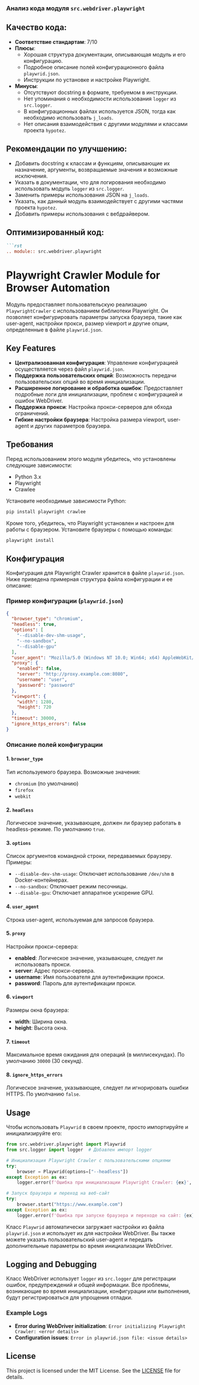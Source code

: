 ### **Анализ кода модуля `src.webdriver.playwright`**

## Качество кода:
- **Соответствие стандартам**: 7/10
- **Плюсы**:
  - Хорошая структура документации, описывающая модуль и его конфигурацию.
  - Подробное описание полей конфигурационного файла `playwrid.json`.
  - Инструкции по установке и настройке Playwright.
- **Минусы**:
  - Отсутствуют docstring в формате, требуемом в инструкции.
  - Нет упоминания о необходимости использования `logger` из `src.logger`.
  - В конфигурационных файлах используется JSON, тогда как необходимо использовать `j_loads`.
  - Нет описания взаимодействия с другими модулями и классами проекта `hypotez`.

## Рекомендации по улучшению:
- Добавить docstring к классам и функциям, описывающие их назначение, аргументы, возвращаемые значения и возможные исключения.
- Указать в документации, что для логирования необходимо использовать модуль `logger` из `src.logger`.
- Заменить примеры использования JSON на `j_loads`.
- Указать, как данный модуль взаимодействует с другими частями проекта `hypotez`.
- Добавить примеры использования с вебдрайвером.

## Оптимизированный код:
```markdown
```rst
.. module:: src.webdriver.playwright
```
# Playwright Crawler Module for Browser Automation

Модуль предоставляет пользовательскую реализацию `PlaywrightCrawler` с использованием библиотеки Playwright. Он позволяет конфигурировать параметры запуска браузера, такие как user-agent, настройки прокси, размер viewport и другие опции, определенные в файле `playwrid.json`.

## Key Features

- **Централизованная конфигурация**: Управление конфигурацией осуществляется через файл `playwrid.json`.
- **Поддержка пользовательских опций**: Возможность передачи пользовательских опций во время инициализации.
- **Расширенное логирование и обработка ошибок**: Предоставляет подробные логи для инициализации, проблем с конфигурацией и ошибок WebDriver.
- **Поддержка прокси**: Настройка прокси-серверов для обхода ограничений.
- **Гибкие настройки браузера**: Настройка размера viewport, user-agent и других параметров браузера.

## Требования

Перед использованием этого модуля убедитесь, что установлены следующие зависимости:

- Python 3.x
- Playwright
- Crawlee

Установите необходимые зависимости Python:

```bash
pip install playwright crawlee
```

Кроме того, убедитесь, что Playwright установлен и настроен для работы с браузером. Установите браузеры с помощью команды:

```bash
playwright install
```

## Конфигурация

Конфигурация для Playwright Crawler хранится в файле `playwrid.json`. Ниже приведена примерная структура файла конфигурации и ее описание:

### Пример конфигурации (`playwrid.json`)

```json
{
  "browser_type": "chromium",
  "headless": true,
  "options": [
    "--disable-dev-shm-usage",
    "--no-sandbox",
    "--disable-gpu"
  ],
  "user_agent": "Mozilla/5.0 (Windows NT 10.0; Win64; x64) AppleWebKit/537.36 (KHTML, like Gecko) Chrome/96.0.4664.110 Safari/537.36",
  "proxy": {
    "enabled": false,
    "server": "http://proxy.example.com:8080",
    "username": "user",
    "password": "password"
  },
  "viewport": {
    "width": 1280,
    "height": 720
  },
  "timeout": 30000,
  "ignore_https_errors": false
}
```

### Описание полей конфигурации

#### 1. `browser_type`
Тип используемого браузера. Возможные значения:
- `chromium` (по умолчанию)
- `firefox`
- `webkit`

#### 2. `headless`
Логическое значение, указывающее, должен ли браузер работать в headless-режиме. По умолчанию `true`.

#### 3. `options`
Список аргументов командной строки, передаваемых браузеру. Примеры:
- `--disable-dev-shm-usage`: Отключает использование `/dev/shm` в Docker-контейнерах.
- `--no-sandbox`: Отключает режим песочницы.
- `--disable-gpu`: Отключает аппаратное ускорение GPU.

#### 4. `user_agent`
Строка user-agent, используемая для запросов браузера.

#### 5. `proxy`
Настройки прокси-сервера:
- **enabled**: Логическое значение, указывающее, следует ли использовать прокси.
- **server**: Адрес прокси-сервера.
- **username**: Имя пользователя для аутентификации прокси.
- **password**: Пароль для аутентификации прокси.

#### 6. `viewport`
Размеры окна браузера:
- **width**: Ширина окна.
- **height**: Высота окна.

#### 7. `timeout`
Максимальное время ожидания для операций (в миллисекундах). По умолчанию `30000` (30 секунд).

#### 8. `ignore_https_errors`
Логическое значение, указывающее, следует ли игнорировать ошибки HTTPS. По умолчанию `false`.

## Usage

Чтобы использовать `Playwrid` в своем проекте, просто импортируйте и инициализируйте его:

```python
from src.webdriver.playwright import Playwrid
from src.logger import logger  # Добавлен импорт logger

# Инициализация Playwright Crawler с пользовательскими опциями
try:
    browser = Playwrid(options=["--headless"])
except Exception as ex:
    logger.error(f'Ошибка при инициализации Playwright Crawler: {ex}', exc_info=True)

# Запуск браузера и переход на веб-сайт
try:
    browser.start("https://www.example.com")
except Exception as ex:
    logger.error(f'Ошибка при запуске браузера и переходе на сайт: {ex}', exc_info=True)
```

Класс `Playwrid` автоматически загружает настройки из файла `playwrid.json` и использует их для настройки WebDriver. Вы также можете указать пользовательский user-agent и передать дополнительные параметры во время инициализации WebDriver.

## Logging and Debugging

Класс WebDriver использует `logger` из `src.logger` для регистрации ошибок, предупреждений и общей информации. Все проблемы, возникающие во время инициализации, конфигурации или выполнения, будут регистрироваться для упрощения отладки.

### Example Logs

- **Error during WebDriver initialization**: `Error initializing Playwright Crawler: <error details>`
- **Configuration issues**: `Error in playwrid.json file: <issue details>`

## License

This project is licensed under the MIT License. See the [LICENSE](../../LICENSE) file for details.